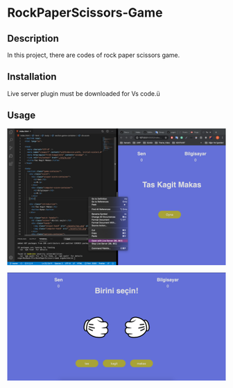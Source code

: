 # RockPaperScissors-Game

## Description
In this project, there are codes of rock paper scissors game.

## Installation
Live server plugin must be downloaded for Vs code.ü
## Usage
![Run the project](assets/Usage.png)

![Play](assets/Play.png)


 
